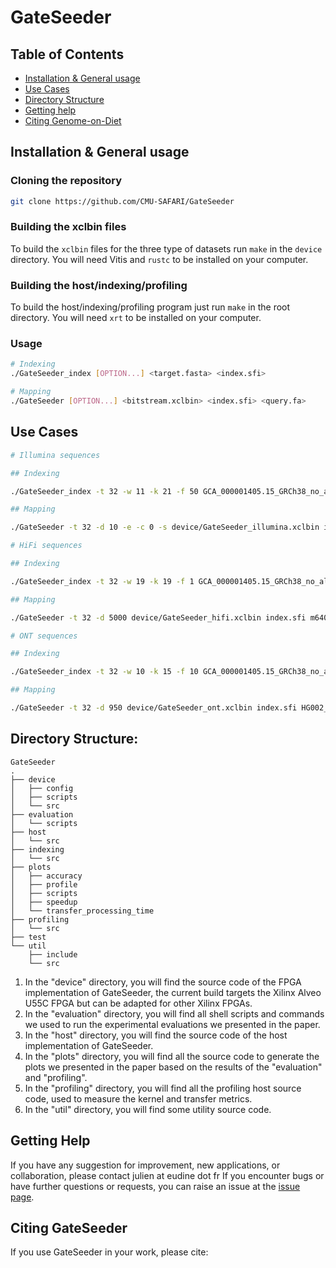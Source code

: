 # GateSeeder


## Table of Contents
- [Installation & General usage](#install)
- [Use Cases](#usecases)
- [Directory Structure](#directory)
- [Getting help](#contact)
- [Citing Genome-on-Diet](#cite)

## <a name="install"></a>Installation & General usage

### Cloning the repository
```sh
git clone https://github.com/CMU-SAFARI/GateSeeder
```
### Building the xclbin files
To build the `xclbin` files for the three type of datasets run `make` in the `device` directory. You will need Vitis and `rustc` to be installed on your computer.

### Building the host/indexing/profiling
To build the host/indexing/profiling program just run `make` in the root directory. You will need `xrt` to be installed on your computer.

### Usage
```sh
# Indexing
./GateSeeder_index [OPTION...] <target.fasta> <index.sfi>

# Mapping
./GateSeeder [OPTION...] <bitstream.xclbin> <index.sfi> <query.fa>
```


## <a name="usecases"></a>Use Cases

```sh
# Illumina sequences

## Indexing

./GateSeeder_index -t 32 -w 11 -k 21 -f 50 GCA_000001405.15_GRCh38_no_alt_analysis_set.fasta index.sfi

## Mapping

./GateSeeder -t 32 -d 10 -e -c 0 -s device/GateSeeder_illumina.xclbin index.sfi D1_S1_L001_R1_001-017.fastq -o output.paf

# HiFi sequences

## Indexing

./GateSeeder_index -t 32 -w 19 -k 19 -f 1 GCA_000001405.15_GRCh38_no_alt_analysis_set.fasta index.sfi

## Mapping

./GateSeeder -t 32 -d 5000 device/GateSeeder_hifi.xclbin index.sfi m64011_190830_220126.fastq -o output.paf

# ONT sequences

## Indexing

./GateSeeder_index -t 32 -w 10 -k 15 -f 10 GCA_000001405.15_GRCh38_no_alt_analysis_set.fasta index.sfi

## Mapping

./GateSeeder -t 32 -d 950 device/GateSeeder_ont.xclbin index.sfi HG002_ONT-UL_GIAB_20200204_1000filtered_2Mreads.fastq -o output.paf

```

##  <a name="directory"></a>Directory Structure:
```
GateSeeder
.
├── device
│   ├── config
│   ├── scripts
│   └── src
├── evaluation
│   └── scripts
├── host
│   └── src
├── indexing
│   └── src
├── plots
│   ├── accuracy
│   ├── profile
│   ├── scripts
│   ├── speedup
│   └── transfer_processing_time
├── profiling
│   └── src
├── test
└── util
    ├── include
    └── src
```            
1. In the "device" directory, you will find the source code of the FPGA implementation of GateSeeder, the current build targets the Xilinx Alveo U55C FPGA but can be adapted for other Xilinx FPGAs.
2. In the "evaluation" directory, you will find all shell scripts and commands we used to run the experimental evaluations we presented in the paper.
3. In the "host" directory, you will find the source code of the host implementation of GateSeeder.
4. In the "plots" directory, you will find all the source code to generate the plots we presented in the paper based on the results of the "evaluation" and "profiling".
5. In the "profiling" directory, you will find all the profiling host source code, used to measure the kernel and transfer metrics.
6. In the "util" directory, you will find some utility source code.


##  <a name="contact"></a>Getting Help
If you have any suggestion for improvement, new applications, or collaboration, please contact julien at eudine dot fr
If you encounter bugs or have further questions or requests, you can raise an issue at the [issue page][issue].

## <a name="cite"></a>Citing GateSeeder

If you use GateSeeder in your work, please cite:

[issue]: https://github.com/CMU-SAFARI/GateSeeder/issues
